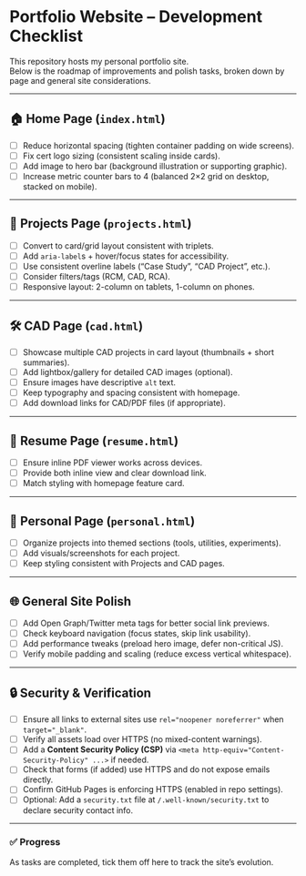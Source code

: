 # Portfolio Website – Development Checklist

This repository hosts my personal portfolio site.  
Below is the roadmap of improvements and polish tasks, broken down by page and general site considerations.

---

## 🏠 Home Page (`index.html`)
- [ ] Reduce horizontal spacing (tighten container padding on wide screens).  
- [ ] Fix cert logo sizing (consistent scaling inside cards).  
- [ ] Add image to hero bar (background illustration or supporting graphic).  
- [ ] Increase metric counter bars to 4 (balanced 2×2 grid on desktop, stacked on mobile).  

---

## 📂 Projects Page (`projects.html`)
- [ ] Convert to card/grid layout consistent with triplets.  
- [ ] Add `aria-label`s + hover/focus states for accessibility.  
- [ ] Use consistent overline labels (“Case Study”, “CAD Project”, etc.).  
- [ ] Consider filters/tags (RCM, CAD, RCA).  
- [ ] Responsive layout: 2-column on tablets, 1-column on phones.  

---

## 🛠 CAD Page (`cad.html`)
- [ ] Showcase multiple CAD projects in card layout (thumbnails + short summaries).  
- [ ] Add lightbox/gallery for detailed CAD images (optional).  
- [ ] Ensure images have descriptive `alt` text.  
- [ ] Keep typography and spacing consistent with homepage.  
- [ ] Add download links for CAD/PDF files (if appropriate).  

---

## 📄 Resume Page (`resume.html`)
- [ ] Ensure inline PDF viewer works across devices.  
- [ ] Provide both inline view and clear download link.  
- [ ] Match styling with homepage feature card.  

---

## 👤 Personal Page (`personal.html`)
- [ ] Organize projects into themed sections (tools, utilities, experiments).  
- [ ] Add visuals/screenshots for each project.  
- [ ] Keep styling consistent with Projects and CAD pages.  

---

## 🌐 General Site Polish
- [ ] Add Open Graph/Twitter meta tags for better social link previews.  
- [ ] Check keyboard navigation (focus states, skip link usability).  
- [ ] Add performance tweaks (preload hero image, defer non-critical JS).  
- [ ] Verify mobile padding and scaling (reduce excess vertical whitespace).  

---

## 🔒 Security & Verification
- [ ] Ensure all links to external sites use `rel="noopener noreferrer"` when `target="_blank"`.  
- [ ] Verify all assets load over HTTPS (no mixed-content warnings).  
- [ ] Add a **Content Security Policy (CSP)** via `<meta http-equiv="Content-Security-Policy" ...>` if needed.  
- [ ] Check that forms (if added) use HTTPS and do not expose emails directly.  
- [ ] Confirm GitHub Pages is enforcing HTTPS (enabled in repo settings).  
- [ ] Optional: Add a `security.txt` file at `/.well-known/security.txt` to declare security contact info.  

---

### ✅ Progress
As tasks are completed, tick them off here to track the site’s evolution.
